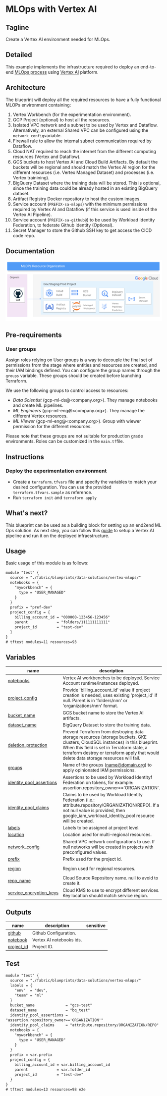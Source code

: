 # MLOps with Vertex AI

## Tagline

Create a Vertex AI environment needed for MLOps.

## Detailed

This example implements the infrastructure required to deploy an end-to-end [MLOps process](https://services.google.com/fh/files/misc/practitioners_guide_to_mlops_whitepaper.pdf) using [Vertex AI](https://cloud.google.com/vertex-ai) platform.

## Architecture

The blueprint will deploy all the required resources to have a fully functional MLOPs environment containing:

1. Vertex Workbench (for the experimentation environment).
1. GCP Project (optional) to host all the resources.
1. Isolated VPC network and a subnet to be used by Vertex and Dataflow. Alternatively, an external Shared VPC can be configured using the `network_config`variable.
1. Firewall rule to allow the internal subnet communication required by Dataflow.
1. Cloud NAT required to reach the internet from the different computing resources (Vertex and Dataflow).
1. GCS buckets to host Vertex AI and Cloud Build Artifacts. By default the buckets will be regional and should match the Vertex AI region for the different resources (i.e. Vertex Managed Dataset) and processes (i.e. Vertex trainining).
1. BigQuery Dataset where the training data will be stored. This is optional, since the training data could be already hosted in an existing BigQuery dataset.
1. Artifact Registry Docker repository to host the custom images.
1. Service account (`PREFIX-sa-mlops`) with the minimum permissions required by Vertex AI and Dataflow (if this service is used inside of the Vertex AI Pipeline).
1. Service account (`PREFIX-sa-github@`) to be used by Workload Identity Federation, to federate Github identity (Optional).
1. Secret Manager to store the Github SSH key to get access the CICD code repo.

## Documentation

![MLOps project description](./images/mlops_projects.png "MLOps project description")

## Pre-requirements

### User groups

Assign roles relying on User groups is a way to decouple the final set of permissions from the stage where entities and resources are created, and their IAM bindings defined. You can configure the group names through the `groups` variable. These groups should be created before launching Terraform.

We use the following groups to control access to resources:

- *Data Scientist* (gcp-ml-ds@<company.org>). They manage notebooks and create ML pipelines.
- *ML Engineers* (gcp-ml-eng@<company.org>). They manage the different Vertex resources.
- *ML Viewer* (gcp-ml-eng@<company.org>). Group with wiewer permission for the different resources.

Please note that these groups are not suitable for production grade environments. Roles can be customized in the `main.tf`file.

## Instructions

### Deploy the experimentation environment

- Create a `terraform.tfvars` file and specify the variables to match your desired configuration. You can use the provided `terraform.tfvars.sample`  as reference.
- Run `terraform init` and `terraform apply`

## What's next?

This blueprint can be used as a building block for setting up an end2end ML Ops solution. As next step, you can follow this [guide](https://cloud.google.com/architecture/architecture-for-mlops-using-tfx-kubeflow-pipelines-and-cloud-build) to setup a Vertex AI pipeline and run it on the deployed infraestructure.

## Usage

Basic usage of this module is as follows:

```hcl
module "test" {
  source = "./fabric/blueprints/data-solutions/vertex-mlops/"
  notebooks = {
    "myworkbench" = {
      type = "USER_MANAGED"
    }
  }
  prefix = "pref-dev"
  project_config = {
    billing_account_id = "000000-123456-123456"
    parent             = "folders/111111111111"
    project_id         = "test-dev"
  }
}
# tftest modules=11 resources=93
```
<!-- BEGIN TFDOC -->
## Variables

| name | description | type | required | default |
|---|---|:---:|:---:|:---:|
| [notebooks](variables.tf#L82) | Vertex AI workbenches to be deployed. Service Account runtime/instances deployed. | <code title="map&#40;object&#40;&#123;&#10;  type             &#61; string&#10;  machine_type     &#61; optional&#40;string, &#34;n1-standard-4&#34;&#41;&#10;  internal_ip_only &#61; optional&#40;bool, true&#41;&#10;  idle_shutdown    &#61; optional&#40;bool, false&#41;&#10;  owner            &#61; optional&#40;string&#41;&#10;&#125;&#41;&#41;">map&#40;object&#40;&#123;&#8230;&#125;&#41;&#41;</code> | ✓ |  |
| [project_config](variables.tf#L109) | Provide 'billing_account_id' value if project creation is needed, uses existing 'project_id' if null. Parent is in 'folders/nnn' or 'organizations/nnn' format. | <code title="object&#40;&#123;&#10;  billing_account_id &#61; optional&#40;string&#41;&#10;  parent             &#61; optional&#40;string&#41;&#10;  project_id         &#61; string&#10;&#125;&#41;">object&#40;&#123;&#8230;&#125;&#41;</code> | ✓ |  |
| [bucket_name](variables.tf#L18) | GCS bucket name to store the Vertex AI artifacts. | <code>string</code> |  | <code>null</code> |
| [dataset_name](variables.tf#L24) | BigQuery Dataset to store the training data. | <code>string</code> |  | <code>null</code> |
| [deletion_protection](variables.tf#L30) | Prevent Terraform from destroying data storage resources (storage buckets, GKE clusters, CloudSQL instances) in this blueprint. When this field is set in Terraform state, a terraform destroy or terraform apply that would delete data storage resources will fail. | <code>bool</code> |  | <code>false</code> |
| [groups](variables.tf#L37) | Name of the groups (name@domain.org) to apply opinionated IAM permissions. | <code title="object&#40;&#123;&#10;  gcp-ml-ds     &#61; optional&#40;string&#41;&#10;  gcp-ml-eng    &#61; optional&#40;string&#41;&#10;  gcp-ml-viewer &#61; optional&#40;string&#41;&#10;&#125;&#41;">object&#40;&#123;&#8230;&#125;&#41;</code> |  | <code>&#123;&#125;</code> |
| [identity_pool_assertions](variables.tf#L48) | Assertions to be used by Workload Identityf Federation on tokens, for example: assertion.repository_owner=='ORGANIZATION'. | <code>string</code> |  | <code>null</code> |
| [identity_pool_claims](variables.tf#L54) | Claims to be used by Workload Identity Federation (i.e.: attribute.repository/ORGANIZATION/REPO). If a not null value is provided, then google_iam_workload_identity_pool resource will be created. | <code>string</code> |  | <code>null</code> |
| [labels](variables.tf#L60) | Labels to be assigned at project level. | <code>map&#40;string&#41;</code> |  | <code>&#123;&#125;</code> |
| [location](variables.tf#L66) | Location used for multi-regional resources. | <code>string</code> |  | <code>&#34;eu&#34;</code> |
| [network_config](variables.tf#L72) | Shared VPC network configurations to use. If null networks will be created in projects with preconfigured values. | <code title="object&#40;&#123;&#10;  host_project      &#61; string&#10;  network_self_link &#61; string&#10;  subnet_self_link  &#61; string&#10;&#125;&#41;">object&#40;&#123;&#8230;&#125;&#41;</code> |  | <code>null</code> |
| [prefix](variables.tf#L103) | Prefix used for the project id. | <code>string</code> |  | <code>null</code> |
| [region](variables.tf#L123) | Region used for regional resources. | <code>string</code> |  | <code>&#34;europe-west4&#34;</code> |
| [repo_name](variables.tf#L129) | Cloud Source Repository name. null to avoid to create it. | <code>string</code> |  | <code>null</code> |
| [service_encryption_keys](variables.tf#L135) | Cloud KMS to use to encrypt different services. Key location should match service region. | <code title="object&#40;&#123;&#10;  aiplatform    &#61; optional&#40;string&#41;&#10;  bq            &#61; optional&#40;string&#41;&#10;  notebooks     &#61; optional&#40;string&#41;&#10;  secretmanager &#61; optional&#40;string&#41;&#10;  storage       &#61; optional&#40;string&#41;&#10;&#125;&#41;">object&#40;&#123;&#8230;&#125;&#41;</code> |  | <code>&#123;&#125;</code> |

## Outputs

| name | description | sensitive |
|---|---|:---:|
| [github](outputs.tf#L30) | Github Configuration. |  |
| [notebook](outputs.tf#L35) | Vertex AI notebooks ids. |  |
| [project_id](outputs.tf#L43) | Project ID. |  |
<!-- END TFDOC -->
## Test

```hcl
module "test" {
  source = "./fabric/blueprints/data-solutions/vertex-mlops/"
  labels = {
    "env"  = "dev",
    "team" = "ml"
  }
  bucket_name              = "gcs-test"
  dataset_name             = "bq_test"
  identity_pool_assertions = "assertion.repository_owner=='ORGANIZATION'"
  identity_pool_claims     = "attribute.repository/ORGANIZATION/REPO"
  notebooks = {
    "myworkbench" = {
      type = "USER_MANAGED"
    }
  }
  prefix = var.prefix
  project_config = {
    billing_account_id = var.billing_account_id
    parent             = var.folder_id
    project_id         = "test-dev"
  }
}
# tftest modules=13 resources=98 e2e
```
